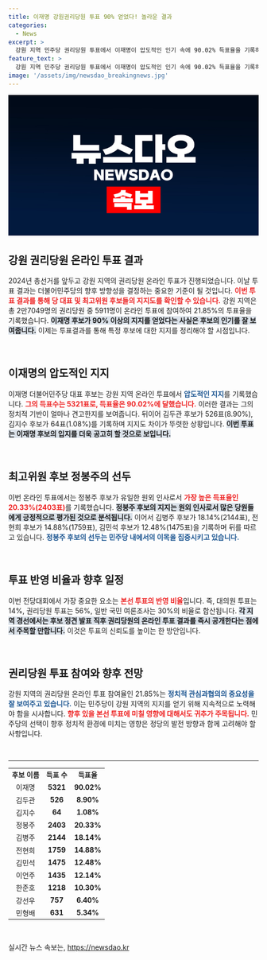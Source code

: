 ```yaml
---
title: 이재명 강원권리당원 투표 90% 얻었다! 놀라운 결과
categories:
  - News
excerpt: >
  강원 지역 민주당 권리당원 투표에서 이재명이 압도적인 인기 속에 90.02% 득표율을 기록하며 강세를 보였다. 원외 인사 정봉주가 최고위원 후보 중 선두로 주목받고 있다.
feature_text: >
  강원 지역 민주당 권리당원 투표에서 이재명이 압도적인 인기 속에 90.02% 득표율을 기록하며 강세를 보였다. 원외 인사 정봉주가 최고위원 후보 중 선두로 주목받고 있다.
image: '/assets/img/newsdao_breakingnews.jpg'
---
```


<p><img src="/assets/img/newsdao_breakingnews.jpg" alt="ontimetimes 속보" /></p>

<h2 data-ke-size="size26">강원 권리당원 온라인 투표 결과</h2>

<p data-ke-size="size16">2024년 총선거를 앞두고 강원 지역의 권리당원 온라인 투표가 진행되었습니다. 이날 투표 결과는 더불어민주당의 향후 방향성을 결정하는 중요한 기준이 될 것입니다. <b><span style="color: #ee2323;">이번 투표 결과를 통해 당 대표 및 최고위원 후보들의 지지도를 확인할 수 있습니다.</span></b> 강원 지역은 총 2만7049명의 권리당원 중 5911명이 온라인 투표에 참여하여 21.85%의 투표율을 기록했습니다. <b><span style="background-color: #21538527;">이재명 후보가 90% 이상의 지지를 얻었다는 사실은 후보의 인기를 잘 보여줍니다.</span></b> 이제는 투표결과를 통해 특정 후보에 대한 지지를 정리해야 할 시점입니다. </p>

<p data-ke-size="size16">&nbsp;</p>

<h2 data-ke-size="size26">이재명의 압도적인 지지</h2>

<p data-ke-size="size16">이재명 더불어민주당 대표 후보는 강원 지역 온라인 투표에서 <b><span style="color: #1a5490;">압도적인 지지</span></b>를 기록했습니다. <b><span style="color: #ee2323;">그의 득표수는 5321표로, 득표율은 90.02%에 달했습니다.</span></b> 이러한 결과는 그의 정치적 기반이 얼마나 견고한지를 보여줍니다. 뒤이어 김두관 후보가 526표(8.90%), 김지수 후보가 64표(1.08%)를 기록하며 지지도 차이가 뚜렷한 상황입니다. <b><span style="background-color: #21538527;">이번 투표는 이재명 후보의 입지를 더욱 공고히 할 것으로 보입니다.</span></b></p>

<p data-ke-size="size16">&nbsp;</p>

<h2 data-ke-size="size26">최고위원 후보 정봉주의 선두</h2>

<p data-ke-size="size16">이번 온라인 투표에서는 정봉주 후보가 유일한 원외 인사로서 <b><span style="color: #ee2323;">가장 높은 득표율인 20.33%(2403표)</span></b>를 기록했습니다. <b><span style="background-color: #21538527;">정봉주 후보의 지지는 원외 인사로서 많은 당원들에게 긍정적으로 평가된 것으로 분석됩니다.</span></b> 이어서 김병주 후보가 18.14%(2144표), 전현희 후보가 14.88%(1759표), 김민석 후보가 12.48%(1475표)을 기록하며 뒤를 따르고 있습니다. <b><span style="color: #1a5490;">정봉주 후보의 선두는 민주당 내에서의 이목을 집중시키고 있습니다.</span></b></p>

<p data-ke-size="size16">&nbsp;</p>

<h2 data-ke-size="size26">투표 반영 비율과 향후 일정</h2>

<p data-ke-size="size16">이번 전당대회에서 가장 중요한 요소는 <b><span style="color: #ee2323;">본선 투표의 반영 비율</span></b>입니다. 즉, 대의원 투표는 14%, 권리당원 투표는 56%, 일반 국민 여론조사는 30%의 비율로 합산됩니다. <b><span style="background-color: #21538527;">각 지역 경선에서는 후보 정견 발표 직후 권리당원의 온라인 투표 결과를 즉시 공개한다는 점에서 주목할 만합니다.</span></b> 이것은 투표의 신뢰도를 높이는 한 방안입니다.</p>

<p data-ke-size="size16">&nbsp;</p>

<h2 data-ke-size="size26">권리당원 투표 참여와 향후 전망</h2>

<p data-ke-size="size16">강원 지역의 권리당원 온라인 투표 참여율인 21.85%는 <b><span style="color: #1a5490;">정치적 관심과협의의 중요성을 잘 보여주고 있습니다.</span></b> 이는 민주당이 강원 지역의 지지를 얻기 위해 지속적으로 노력해야 함을 시사합니다. <b><span style="color: #ee2323;">향후 있을 본선 투표에 미칠 영향에 대해서도 귀추가 주목됩니다.</span></b> 민주당의 선택이 향후 정치적 환경에 미치는 영향은 정당의 발전 방향과 함께 고려해야 할 사항입니다.</p>

<p data-ke-size="size16">&nbsp;</p>

<hr />

<table style="width: 100%;">
    <tr>
        <td style="text-align: center; height: 17px;"><b>후보 이름</b></td>
        <td style="text-align: center; height: 17px;"><b>득표 수</b></td>
        <td style="text-align: center; height: 17px;"><b>득표율</b></td>
    </tr>
    <tr>
        <td style="text-align: center; height: 17px;">이재명</td>
        <td style="text-align: center; height: 17px;"><b>5321</b></td>
        <td style="text-align: center; height: 17px;"><b>90.02%</b></td>
    </tr>
    <tr>
        <td style="text-align: center; height: 17px;">김두관</td>
        <td style="text-align: center; height: 17px;"><b>526</b></td>
        <td style="text-align: center; height: 17px;"><b>8.90%</b></td>
    </tr>
    <tr>
        <td style="text-align: center; height: 17px;">김지수</td>
        <td style="text-align: center; height: 17px;"><b>64</b></td>
        <td style="text-align: center; height: 17px;"><b>1.08%</b></td>
    </tr>
    <tr>
        <td style="text-align: center; height: 17px;">정봉주</td>
        <td style="text-align: center; height: 17px;"><b>2403</b></td>
        <td style="text-align: center; height: 17px;"><b>20.33%</b></td>
    </tr>
    <tr>
        <td style="text-align: center; height: 17px;">김병주</td>
        <td style="text-align: center; height: 17px;"><b>2144</b></td>
        <td style="text-align: center; height: 17px;"><b>18.14%</b></td>
    </tr>
    <tr>
        <td style="text-align: center; height: 17px;">전현희</td>
        <td style="text-align: center; height: 17px;"><b>1759</b></td>
        <td style="text-align: center; height: 17px;"><b>14.88%</b></td>
    </tr>
    <tr>
        <td style="text-align: center; height: 17px;">김민석</td>
        <td style="text-align: center; height: 17px;"><b>1475</b></td>
        <td style="text-align: center; height: 17px;"><b>12.48%</b></td>
    </tr>
    <tr>
        <td style="text-align: center; height: 17px;">이언주</td>
        <td style="text-align: center; height: 17px;"><b>1435</b></td>
        <td style="text-align: center; height: 17px;"><b>12.14%</b></td>
    </tr>
    <tr>
        <td style="text-align: center; height: 17px;">한준호</td>
        <td style="text-align: center; height: 17px;"><b>1218</b></td>
        <td style="text-align: center; height: 17px;"><b>10.30%</b></td>
    </tr>
    <tr>
        <td style="text-align: center; height: 17px;">강선우</td>
        <td style="text-align: center; height: 17px;"><b>757</b></td>
        <td style="text-align: center; height: 17px;"><b>6.40%</b></td>
    </tr>
    <tr>
        <td style="text-align: center; height: 17px;">민형배</td>
        <td style="text-align: center; height: 17px;"><b>631</b></td>
        <td style="text-align: center; height: 17px;"><b>5.34%</b></td>
    </tr>
</table>

<p data-ke-size="size16">&nbsp;</p>
실시간 뉴스 속보는, <a href="https://newsdao.kr" rel="dofollow">https://newsdao.kr</a>


